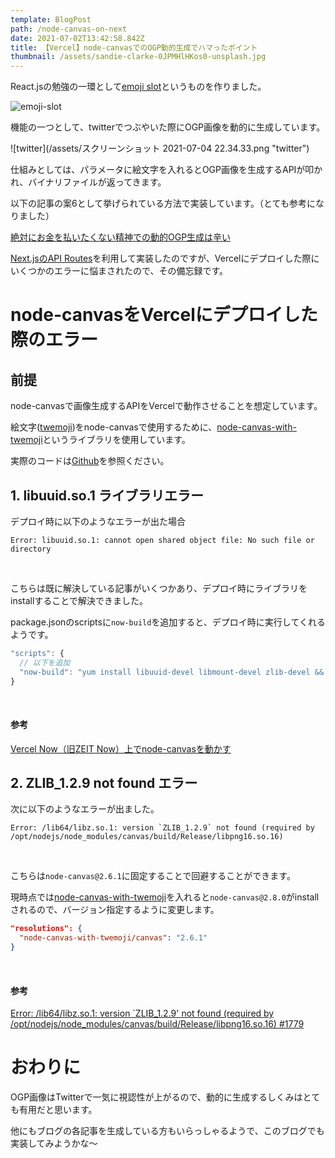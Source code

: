 ```yaml
---
template: BlogPost
path: /node-canvas-on-next
date: 2021-07-02T13:42:58.842Z
title: 【Vercel】node-canvasでのOGP動的生成でハマったポイント
thumbnail: /assets/sandie-clarke-0JPMHlHKos0-unsplash.jpg
---
```

React.jsの勉強の一環として[emoji slot](https://emoji-slot.marusho.io/)というものを作りました。

![emoji-slot](/assets/IMG_0745.jpg "emoji-slot")

機能の一つとして、twitterでつぶやいた際にOGP画像を動的に生成しています。

![twitter](/assets/スクリーンショット 2021-07-04 22.34.33.png "twitter")

仕組みとしては、パラメータに絵文字を入れるとOGP画像を生成するAPIが叩かれ、バイナリファイルが返ってきます。

以下の記事の案6として挙げられている方法で実装しています。（とても参考になりました）

[絶対にお金を払いたくない精神での動的OGP生成は辛い](https://blog.ojisan.io/dynamic-ogp)

[Next.jsのAPI Routes](https://nextjs.org/docs/api-routes/introduction)を利用して実装したのですが、Vercelにデプロイした際にいくつかのエラーに悩まされたので、その備忘録です。

# node-canvasをVercelにデプロイした際のエラー

## 前提

node-canvasで画像生成するAPIをVercelで動作させることを想定しています。

絵文字([twemoji](https://twemoji.twitter.com/))をnode-canvasで使用するために、[node-canvas-with-twemoji](https://www.npmjs.com/package/node-canvas-with-twemoji)というライブラリを使用しています。

実際のコードは[Github](https://github.com/marushosummers/emoji-slot)を参照ください。

## 1. libuuid.so.1 ライブラリエラー

デプロイ時に以下のようなエラーが出た場合

```shell
Error: libuuid.so.1: cannot open shared object file: No such file or directory
```

<br>

こちらは既に解決している記事がいくつかあり、デプロイ時にライブラリをinstallすることで解決できました。

package.jsonのscriptsに`now-build`を追加すると、デプロイ時に実行してくれるようです。

```js
"scripts": {
  // 以下を追加
  "now-build": "yum install libuuid-devel libmount-devel zlib-devel && cp /lib64/{libuuid,libmount,libblkid,libz}.so.1 node_modules/canvas/build/Release/ && yarn build"
}
```

<br>


#### 参考

[Vercel Now（旧ZEIT Now）上でnode-canvasを動かす](https://blanktar.jp/blog/2020/05/node-canvas-on-vercel-now)

## 2. ZLIB_1.2.9 not found エラー

次に以下のようなエラーが出ました。

```shell
Error: /lib64/libz.so.1: version `ZLIB_1.2.9` not found (required by /opt/nodejs/node_modules/canvas/build/Release/libpng16.so.16)
```

<br>

こちらは`node-canvas@2.6.1`に固定することで回避することができます。

現時点では[node-canvas-with-twemoji](https://www.npmjs.com/package/node-canvas-with-twemoji)を入れると`node-canvas@2.8.0`がinstallされるので、バージョン指定するように変更します。

```json
"resolutions": {
  "node-canvas-with-twemoji/canvas": "2.6.1"
}
```

<br>

#### 参考

[Error: /lib64/libz.so.1: version `ZLIB_1.2.9' not found (required by /opt/nodejs/node_modules/canvas/build/Release/libpng16.so.16) #1779](https://github.com/Automattic/node-canvas/issues/1779)

# おわりに

OGP画像はTwitterで一気に視認性が上がるので、動的に生成するしくみはとても有用だと思います。

他にもブログの各記事を生成している方もいらっしゃるようで、このブログでも実装してみようかな〜
